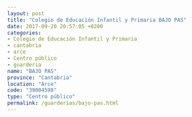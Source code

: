 ```yaml
---
layout: post
title: "Colegio de Educación Infantil y Primaria BAJO PAS"
date: 2017-09-20 20:57:05 +0200
categories:
- Colegio de Educación Infantil y Primaria
- cantabria
- arce
- Centro público
- guarderia
name: "BAJO PAS"
province: "Cantabria"
location: "Arce"
code: "39004598"
type: "Centro público"
permalink: /guarderias/bajo-pas.html
---
```

